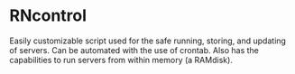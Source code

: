 # RNcontrol
Easily customizable script used for the safe running, storing, and updating of servers. Can be automated with the use of crontab. Also has the capabilities to run servers from within memory (a RAMdisk).

